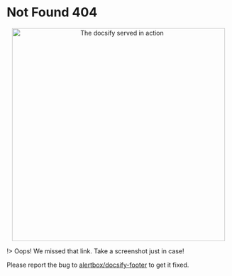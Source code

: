 # Not Found 404

<p align="center">
  <img alt="The docsify served in action" src="https://user-images.githubusercontent.com/958227/83913776-9a596a80-a78d-11ea-83ea-b8d953996c21.png" width="480">
</p>

!> Oops! We missed that link. Take a screenshot just in case!

Please report the bug to [alertbox/docsify-footer](https://github.com/alertbox/docsify-footer/issues/new?assignees=&labels=&template=bug_report.md&title=) to get it fixed.